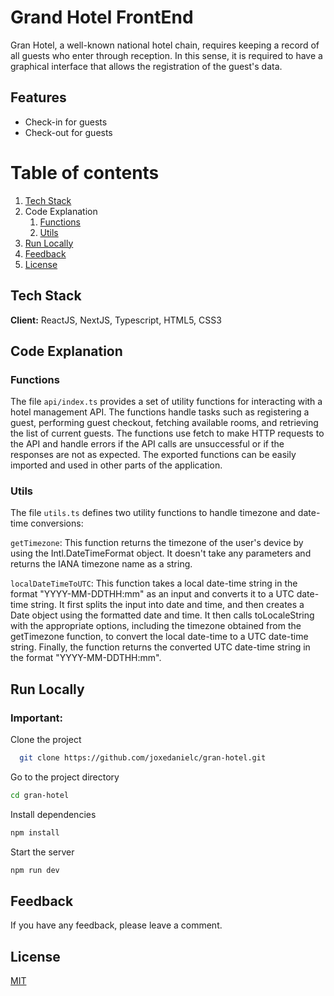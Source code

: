 # Grand Hotel FrontEnd

Gran Hotel, a well-known national hotel chain, requires keeping a record of all guests who enter through reception. In this sense, it is required to have a graphical interface that allows the registration of the guest's data.

## Features

- Check-in for guests
- Check-out for guests

# Table of contents

1. [Tech Stack](https://github.com/joxedanielc/gran-hotel.git#tech-stack)
2. Code Explanation
   1. [Functions](https://github.com/joxedanielc/gran-hotel.git#functions)
   2. [Utils](https://github.com/joxedanielc/gran-hotel.git#utils)
3. [Run Locally](https://github.com/joxedanielc/gran-hotel.git#run-locally)
4. [Feedback](https://github.com/joxedanielc/gran-hotel.git#feedback)
5. [License](https://github.com/joxedanielc/gran-hotel.git#license)

## Tech Stack

**Client:** ReactJS, NextJS, Typescript, HTML5, CSS3

## Code Explanation

### Functions

The file `api/index.ts` provides a set of utility functions for interacting with a hotel management API. The functions handle tasks such as registering a guest, performing guest checkout, fetching available rooms, and retrieving the list of current guests. The functions use fetch to make HTTP requests to the API and handle errors if the API calls are unsuccessful or if the responses are not as expected. The exported functions can be easily imported and used in other parts of the application.

### Utils

The file `utils.ts` defines two utility functions to handle timezone and date-time conversions:

`getTimezone`: This function returns the timezone of the user's device by using the Intl.DateTimeFormat object. It doesn't take any parameters and returns the IANA timezone name as a string.

`localDateTimeToUTC`: This function takes a local date-time string in the format "YYYY-MM-DDTHH:mm" as an input and converts it to a UTC date-time string. It first splits the input into date and time, and then creates a Date object using the formatted date and time. It then calls toLocaleString with the appropriate options, including the timezone obtained from the getTimezone function, to convert the local date-time to a UTC date-time string. Finally, the function returns the converted UTC date-time string in the format "YYYY-MM-DDTHH:mm".

## Run Locally

### Important:

Clone the project

```bash
  git clone https://github.com/joxedanielc/gran-hotel.git
```

Go to the project directory

```bash
cd gran-hotel
```

Install dependencies

```bash
npm install
```

Start the server

```bash
npm run dev
```

## Feedback

If you have any feedback, please leave a comment.

## License

[MIT](https://choosealicense.com/licenses/mit/)